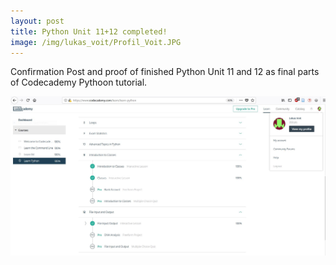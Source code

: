 ```yaml
---
layout: post
title: Python Unit 11+12 completed! 
image: /img/lukas_voit/Profil_Voit.JPG
---
```


Confirmation Post and proof of finished Python Unit 11 and 12 as final parts of Codecademy Pythoon tutorial.

![](../img/lukas_voit/Proof_Python_Unit_11+12.JPG)
